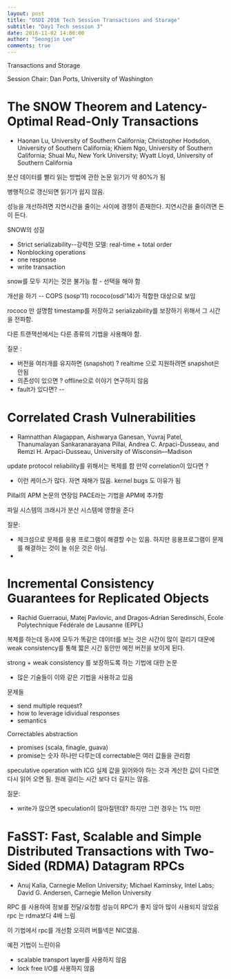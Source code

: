 ```yaml
---
layout: post
title: "OSDI 2016 Tech Session Transactions and Storage"
subtitle: "Day1 Tech session 3"
date: 2016-11-02 14:00:00
author: "Seongjin Lee"
comments: true
---
```


Transactions and Storage

Session Chair: Dan Ports, University of Washington

# The SNOW Theorem and Latency-Optimal Read-Only Transactions
* Haonan Lu, University of Southern California; Christopher Hodsdon, University of Southern California; Khiem Ngo, University of Southern California; Shuai Mu, New York University; Wyatt Lloyd, University of Southern California

분산 데이터를 빨리 읽는 방법에 관한 논문
읽기가 약 80%가 됨

병행적으로 갱신되면 읽기가 쉽지 않음.

성능을 개선하려면 지연시간을 줄이는 사이에 경쟁이 존재한다. 지연시간을 줄이려면 돈이 든다.

SNOW의 성질
* Strict serializability--강력한 모델: real-time + total order
* Nonblocking operations
* one response
* write transaction

snow를 모두 지키는 것은 불가능 함 - 선택을 해야 함

개선을 하기 -- COPS (sosp'11) rococo(osdi'14)가 적합한 대상으로 보임

rococo 만 설명함
timestamp를 저장하고 serializability를 보장하기 위해서 그 시간을 전파함.

다른 트랜잭션에서는 다른 종류의 기법을 사용해야 함.

질문 :
- 버전을 여러개를 유지하면 (snapshot) ? realtime 으로 지원하려면 snapshot은 안됨
- 의존성이 있으면 ? offline으로 이야기 연구하지 않음
- fault가 있다면? --


# Correlated Crash Vulnerabilities
* Ramnatthan Alagappan, Aishwarya Ganesan, Yuvraj Patel, Thanumalayan Sankaranarayana Pillai, Andrea C. Arpaci-Dusseau, and Remzi H. Arpaci-Dusseau, University of Wisconsin—Madison

update protocol
reliability를 위해서는 복제를 함
만약 correlation이 있다면 ?
- 이런 케이스가 많다. 자연 재해가 많음. kernel bugs 도 이유가 됨

Pillai의 APM 논문의 연장임
PACE라는 기법을 APM에 추가함

파일 시스템의 크래시가 분산 시스템에 영향을 준다

질문:
- 체크섬으로 문제를 응용 프로그램이 해결할 수는 있음. 하지만 응용프로그램이 문제를 해결하는 것이 늘 쉬운 것은 아님.
-



# Incremental Consistency Guarantees for Replicated Objects
* Rachid Guerraoui, Matej Pavlovic, and Dragos-Adrian Seredinschi, École Polytechnique Fédérale de Lausanne (EPFL)

복제를 하는데 동시에 모두가 똑같은 데이터를 보는 것은 시간이 많이 걸리기 대문에 weak consistency를 통해 짧은 시간 동안만 예전 버전을 보이게 된다.

strong + weak consistency 를 보장하도록 하는 기법에 대한 논문
- 많은 기술들이 이와 같은 기법을 사용하고 있음

문제들
- send multiple request?
- how to leverage idividual responses
- semantics

Correctables abstraction
 - promises (scala, finagle, guava)
 - promise는 숫자 하나만 다루는데 correctable은 여러 값들을 관리함

speculative operation with ICG
실제 값을 읽어와야 하는 것과 계산한 값이 다르면 다시 읽어 오면 됨. 원래 걸리는 시간 보다 더 길지는 않음.

질문:
- write가 많으면 speculation이 많아질텐데? 하지만 그런 경우는 1% 미만




# FaSST: Fast, Scalable and Simple Distributed Transactions with Two-Sided (RDMA) Datagram RPCs
* Anuj Kalia, Carnegie Mellon University; Michael Kaminsky, Intel Labs; David G. Andersen, Carnegie Mellon University

RPC 를 사용하여 정보를 전달/요청함
성능이 RPC가 좋지 않아 많이 사용되지 않았음
rpc 는 rdma보다 4배 느림

이 기법에서 rpc를 개선함 오히려 버틀넥은 NIC였음.

예전 기법이 느린이유
- scalable transport layer를 사용하지 않음
- lock free I/O를 사용하지 않음
